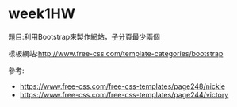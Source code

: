 # week1HW
題目:利用Bootstrap來製作網站，子分頁最少兩個

樣板網站:http://www.free-css.com/template-categories/bootstrap

參考:
- https://www.free-css.com/free-css-templates/page248/nickie
- https://www.free-css.com/free-css-templates/page244/victory
